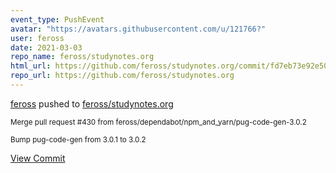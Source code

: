 ```yaml
---
event_type: PushEvent
avatar: "https://avatars.githubusercontent.com/u/121766?"
user: feross
date: 2021-03-03
repo_name: feross/studynotes.org
html_url: https://github.com/feross/studynotes.org/commit/fd7eb73e92e50d88a5b2d6b36df0a8e45beb8f94
repo_url: https://github.com/feross/studynotes.org
---
```


<a href='https://github.com/feross' target='_blank'>feross</a> pushed to <a href='https://github.com/feross/studynotes.org' target='_blank'>feross/studynotes.org</a>

<small>Merge pull request #430 from feross/dependabot/npm_and_yarn/pug-code-gen-3.0.2

Bump pug-code-gen from 3.0.1 to 3.0.2</small>

<a href='https://github.com/feross/studynotes.org/commit/fd7eb73e92e50d88a5b2d6b36df0a8e45beb8f94' target='_blank'>View Commit</a>